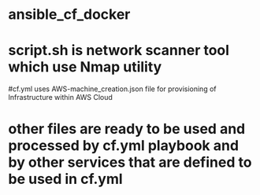 # ansible_cf_docker
# script.sh is network scanner tool which use Nmap utility
#cf.yml uses AWS-machine_creation.json file for provisioning of Infrastructure within AWS Cloud
# other files are ready to be used and processed by cf.yml playbook and by other services that are defined to be used in cf.yml
